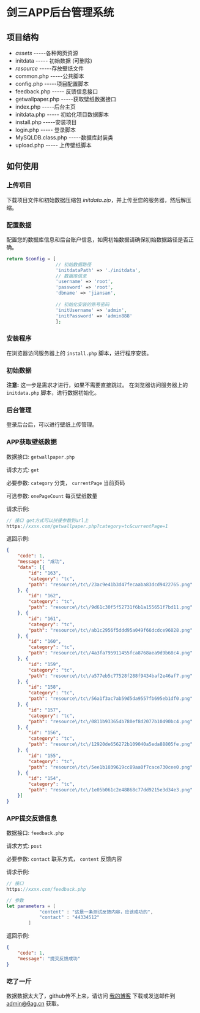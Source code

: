 # 剑三APP后台管理系统

## 项目结构

+ *assets*   -----各种网页资源
+ initdata ----- 初始数据 (可删除)
+ *resource* -----存放壁纸文件
+ common.php -----公共脚本
+ config.php -----项目配置脚本
+ feedback.php ----- 反馈信息接口
+ getwallpaper.php -----获取壁纸数据接口
+ index.php -----后台主页
+ initdata.php ----- 初始化项目数据脚本
+ install.php -----安装项目
+ login.php ----- 登录脚本
+ MySQLDB.class.php -----数据库封装类
+ upload.php ----- 上传壁纸脚本

## 如何使用

### 上传项目

下载项目文件和初始数据压缩包 *initdata.zip*，并上传至您的服务器，然后解压缩。

### 配置数据

配置您的数据库信息和后台账户信息，如需初始数据请确保初始数据路径是否正确。

```php
return $config = [
                  // 初始数据路径
                  'initdataPath' => './initdata',
                  // 数据库信息
                  'username' => 'root',
                  'password' => 'root',
                  'dbname' => 'jiansan',
                  
                  // 初始化安装的账号密码
                  'initUsername' => 'admin',
                  'initPassword' => 'admin888'
                  ];
```

### 安装程序

在浏览器访问服务器上的 `install.php` 脚本，进行程序安装。

### 初始数据

**注意:** 这一步是需求才进行，如果不需要直接跳过。
在浏览器访问服务器上的 `initdata.php` 脚本，进行数据初始化。

### 后台管理

登录后台后，可以进行壁纸上传管理。

### APP获取壁纸数据

数据接口: `getwallpaper.php` 

请求方式: `get`

必要参数: `category` 分类， `currentPage` 当前页码

可选参数: `onePageCount` 每页壁纸数量

请求示例:

```swift
// 接口 get方式可以拼接参数到url上
https://xxxx.com/getwallpaper.php?category=tc&currentPage=1
```

返回示例:

```json
{
	"code": 1,
	"message": "成功",
	"data": [{
		"id": "163",
		"category": "tc",
		"path": "resource\/tc\/23ac9e41b3d47fecaaba83dcd9422765.png"
	}, {
		"id": "162",
		"category": "tc",
		"path": "resource\/tc\/9d61c30f5f52731f6b1a155651f7bd11.png"
	}, {
		"id": "161",
		"category": "tc",
		"path": "resource\/tc\/ab1c2956f5ddd95a049f66dcdce96028.png"
	}, {
		"id": "160",
		"category": "tc",
		"path": "resource\/tc\/4a3fa795911455fca8768aea9d9b68c4.png"
	}, {
		"id": "159",
		"category": "tc",
		"path": "resource\/tc\/a577eb5c77528f288f9434baf2e46af7.png"
	}, {
		"id": "158",
		"category": "tc",
		"path": "resource\/tc\/56a1f3ac7ab59d5da9557fb695eb1df0.png"
	}, {
		"id": "157",
		"category": "tc",
		"path": "resource\/tc\/0811b933654b780ef8d2077b10490bc4.png"
	}, {
		"id": "156",
		"category": "tc",
		"path": "resource\/tc\/12920de656272b109040a5eda88805fe.png"
	}, {
		"id": "155",
		"category": "tc",
		"path": "resource\/tc\/5ee1b1039619cc89aa0f7cace730cee0.png"
	}, {
		"id": "154",
		"category": "tc",
		"path": "resource\/tc\/1e05b061c2e48868c77dd9215e3d34e3.png"
	}]
}
```

### APP提交反馈信息

数据接口: `feedback.php` 

请求方式: `post`

必要参数: `contact` 联系方式， `content` 反馈内容

请求示例:

```swift
// 接口
https://xxxx.com/feedback.php

// 参数
let parameters = [
            "content" : "这是一条测试反馈内容，应该成功的",
            "contact" : "44334512"
        ]
```

返回示例:

```json
{
	"code": 1,
	"message": "提交反馈成功"
}
```

### 吃了一斤

数据数据太大了，github传不上来，请访问 [我的博客](https://blog.6ag.cn/) 下载或发送邮件到 <admin@6ag.cn> 获取。

